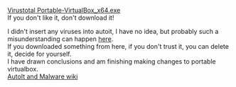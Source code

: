 [Virustotal Portable-VirtualBox_x64.exe](https://www.virustotal.com/gui/file/bd4297bf5d0117ac019e9bc448ff334186f13a5512d7b3b7e3a7b969332251b1?nocache=1)<br>
If you don't like it, don't download it!<br>

I didn't insert any viruses into autoit, I have no idea, but probably such a misunderstanding can happen [here](https://github.com/vboxme/Portable-VirtualBox/issues/93).<br>
If you downloaded something from here, if you don't trust it, you can delete it, decide for yourself.<br>
I have drawn conclusions and am finishing making changes to portable virtualbox.<br>
[AutoIt and Malware wiki](https://www.autoitscript.com/wiki/AutoIt_and_Malware)<br>
